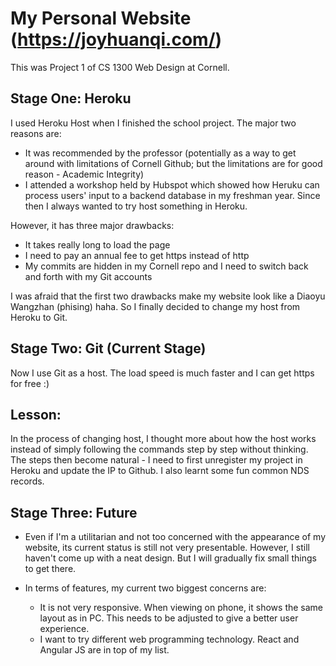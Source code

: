 # My Personal Website (https://joyhuanqi.com/)

This was Project 1 of CS 1300 Web Design at Cornell. 

## Stage One: Heroku 

I used Heroku Host when I finished the school project. The major two reasons are: 
- It was recommended by the professor (potentially as a way to get around with limitations of Cornell Github; but the limitations are for good reason - Academic Integrity)
- I attended a workshop held by Hubspot which showed how Heruku can process users' input to a backend database in my freshman year. Since then I always wanted to try host something in Heroku. 

However, it has three major drawbacks: 
- It takes really long to load the page 
- I need to pay an annual fee to get https instead of http
- My commits are hidden in my Cornell repo and I need to switch back and forth with my Git accounts 

I was afraid that the first two drawbacks make my website look like a Diaoyu Wangzhan (phising) haha. So I finally decided to change my host from Heroku to Git. 

## Stage Two: Git (Current Stage)

Now I use Git as a host. The load speed is much faster and I can get https for free :)

## Lesson: 

In the process of changing host, I thought more about how the host works instead of simply following the commands step by step without thinking. The steps then become natural - I need to first unregister my project in Heroku and update the IP to Github. I also learnt some fun common NDS records.  

## Stage Three: Future

- Even if I'm a utilitarian and not too concerned with the appearance of my website, its current status is still not very presentable. However, I still haven't come up with a neat design. But I will gradually fix small things to get there. 

- In terms of features, my current two biggest concerns are:
  - It is not very responsive. When viewing on phone, it shows the same layout as in PC. This needs to be adjusted to give a better user experience. 
  - I want to try different web programming technology. React and Angular JS are in top of my list. 





